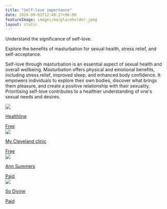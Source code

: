 ```yaml
---
title: "Self-love importance"
date: 2020-09-01T12:49:27+06:00
featureImage: images/ma/placeholder.jpeg
layout: static
---
```


Understand the significance of self-love.

Explore the benefits of masturbation for sexual health, stress relief, and self-acceptance.

Self-love through masturbation is an essential aspect of sexual health and overall wellbeing. Masturbation offers physical and emotional benefits, including stress relief, improved sleep, and enhanced body confidence. It empowers individuals to explore their own bodies, discover what brings them pleasure, and create a positive relationship with their sexuality. Prioritising self-love contributes to a healthier understanding of one's sexual needs and desires.

<a class="ma-link" href="https://www.healthline.com/health/masturbation-side-effects#benefits"><div class="ma-card ma-card-Health"><div class="ma-icon"><img src ="/images/Icon-check - health - opacity.svg"/></div><div class="ma-name"><p>Healthline</p></div><div class="ma-paid-text"><span>Free</span></div></div></a><a class="ma-link" href="https://my.clevelandclinic.org/health/articles/24332-masturbation"><div class="ma-card ma-card-Health"><div class="ma-icon"><img src ="/images/Icon-check - health - opacity.svg"/></div><div class="ma-name"><p>My Cleveland clinic</p></div><div class="ma-paid-text"><span>Free</span></div></div></a><a class="ma-link" href="https://www.awin1.com/cread.php?awinmid=31215&awinaffid=1198638&ued=https%3A%2F%2Fwww.annsummers.com%2F"><div class="ma-card ma-card-Health"><div class="ma-icon"><img src ="/images/Icon-pound - health - opacity.svg"/></div><div class="ma-name"><p>Ann Summers</p></div><div class="ma-paid-text"><span>Paid</span></div></div></a><a class="ma-link" href="https://www.awin1.com/cread.php?awinmid=28367&awinaffid=1198638&ued=https%3A%2F%2Fso-divine.com%2F"><div class="ma-card ma-card-Health"><div class="ma-icon"><img src ="/images/Icon-pound - health - opacity.svg"/></div><div class="ma-name"><p>So Divine</p></div><div class="ma-paid-text"><span>Paid</span></div></div></a>  

<br/><br/>






